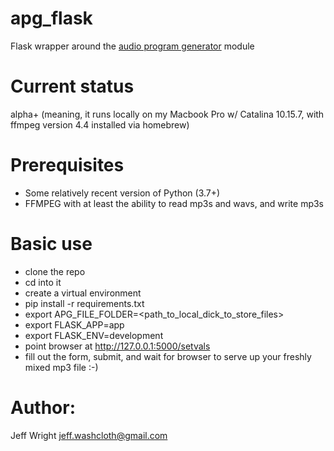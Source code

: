 # apg_flask
Flask wrapper around the [audio program generator](https://github.com/jeffwright13/audio_program_generator) module

# Current status
alpha+ (meaning, it runs locally on my Macbook Pro w/ Catalina 10.15.7,
 with ffmpeg version 4.4 installed via homebrew)

# Prerequisites
* Some relatively recent version of Python (3.7+)
* FFMPEG with at least the ability to read mp3s and wavs, and write mp3s

# Basic use
* clone the repo
* cd into it
* create a virtual environment
* pip install -r requirements.txt
* export APG_FILE_FOLDER=<path_to_local_dick_to_store_files>
* export FLASK_APP=app
* export FLASK_ENV=development
* point browser at http://127.0.0.1:5000/setvals
* fill out the form, submit, and wait for browser to serve up your freshly mixed mp3 file :-)

# Author:
Jeff Wright <jeff.washcloth@gmail.com>
